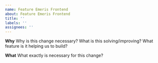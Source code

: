 ```yaml
---
name: Feature Emeris Frontend
about: Feature Emeris Frontend
title: ''
labels: ''
assignees: ''
---
```


**Why**
Why is this change necessary? What is this solving/improving? What feature is it helping us to build?

**What**
What exactly is necessary for this change?

